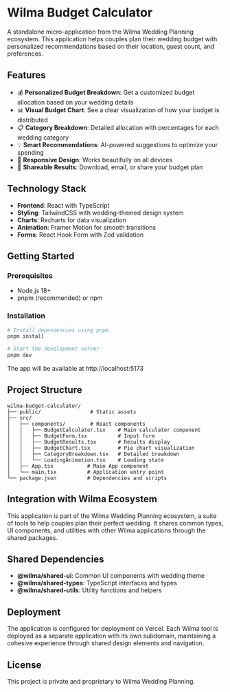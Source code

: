 # Wilma Budget Calculator

A standalone micro-application from the Wilma Wedding Planning ecosystem. This application helps couples plan their wedding budget with personalized recommendations based on their location, guest count, and preferences.

## Features

- 💰 **Personalized Budget Breakdown**: Get a customized budget allocation based on your wedding details
- 📊 **Visual Budget Chart**: See a clear visualization of how your budget is distributed
- 📋 **Category Breakdown**: Detailed allocation with percentages for each wedding category
- 💡 **Smart Recommendations**: AI-powered suggestions to optimize your spending
- 📱 **Responsive Design**: Works beautifully on all devices
- 🔄 **Shareable Results**: Download, email, or share your budget plan

## Technology Stack

- **Frontend**: React with TypeScript
- **Styling**: TailwindCSS with wedding-themed design system
- **Charts**: Recharts for data visualization
- **Animation**: Framer Motion for smooth transitions
- **Forms**: React Hook Form with Zod validation

## Getting Started

### Prerequisites

- Node.js 18+ 
- pnpm (recommended) or npm

### Installation

```bash
# Install dependencies using pnpm
pnpm install

# Start the development server
pnpm dev
```

The app will be available at http://localhost:5173

## Project Structure

```
wilma-budget-calculator/
├── public/                # Static assets
├── src/
│   ├── components/        # React components
│   │   ├── BudgetCalculator.tsx    # Main calculator component
│   │   ├── BudgetForm.tsx          # Input form
│   │   ├── BudgetResults.tsx       # Results display
│   │   ├── BudgetChart.tsx         # Pie chart visualization
│   │   ├── CategoryBreakdown.tsx   # Detailed breakdown
│   │   └── LoadingAnimation.tsx    # Loading state
│   ├── App.tsx           # Main App component
│   └── main.tsx          # Application entry point
└── package.json          # Dependencies and scripts
```

## Integration with Wilma Ecosystem

This application is part of the Wilma Wedding Planning ecosystem, a suite of tools to help couples plan their perfect wedding. It shares common types, UI components, and utilities with other Wilma applications through the shared packages.

## Shared Dependencies

- **@wilma/shared-ui**: Common UI components with wedding theme
- **@wilma/shared-types**: TypeScript interfaces and types
- **@wilma/shared-utils**: Utility functions and helpers

## Deployment

The application is configured for deployment on Vercel. Each Wilma tool is deployed as a separate application with its own subdomain, maintaining a cohesive experience through shared design elements and navigation.

## License

This project is private and proprietary to Wilma Wedding Planning.
